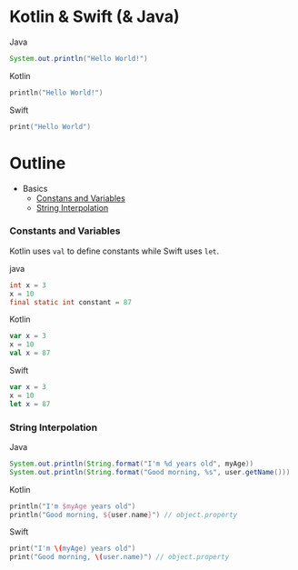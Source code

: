 # Kotlin & Swift (& Java) 
Java
```java
System.out.println("Hello World!")
```
Kotlin
```kotlin
println("Hello World!")
```
Swift
```Swift
print("Hello World")
```

# Outline
- Basics
	- [Constans and Variables](https://github.com/Chun-Chieh/LearningNotes#constants-and-variables)
	- [String Interpolation](https://github.com/Chun-Chieh/LearningNotes#string-interpolation)

### Constants and Variables
Kotlin uses ```val``` to define constants while Swift uses ```let```.

java
```java
int x = 3
x = 10
final static int constant = 87
```
Kotlin
```kotlin
var x = 3
x = 10
val x = 87
```
Swift
```swift
var x = 3
x = 10
let x = 87
```
### String Interpolation

Java
```java
System.out.println(String.format("I'm %d years old", myAge))
System.out.println(String.format("Good morning, %s", user.getName()))
```
Kotlin
```kotlin
println("I'm $myAge years old")
println("Good morning, ${user.name}") // object.property
```
Swift
```Swift
print("I'm \(myAge) years old")
print("Good morning, \(user.name)") // object.property
```



